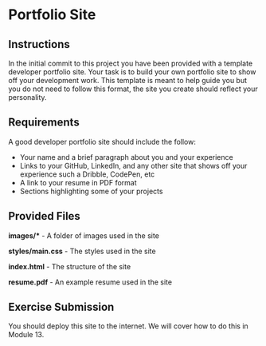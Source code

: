 # Portfolio Site

## Instructions
In the initial commit to this project you have been provided with a template developer portfolio site. Your task is to build your own portfolio site to show off your development work. This template is meant to help guide you but you do not need to follow this format, the site you create should reflect your personality.

## Requirements
A good developer portfolio site should include the follow:

* Your name and a brief paragraph about you and your experience
* Links to your GitHub, LinkedIn, and any other site that shows off your experience such a Dribble, CodePen, etc
* A link to your resume in PDF format
* Sections highlighting some of your projects

## Provided Files

**images/\*** - A folder of images used in the site

**styles/main.css** - The styles used in the site

**index.html** - The structure of the site

**resume.pdf** - An example resume used in the site

## Exercise Submission
You should deploy this site to the internet. We will cover how to do this in Module 13.

